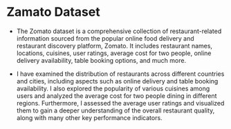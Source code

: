 # Zamato Dataset

* The Zomato dataset is a comprehensive collection of restaurant-related information sourced from the popular online food delivery and restaurant discovery platform, Zomato. It includes restaurant names, locations, cuisines, user ratings, average cost for two people, online delivery availability, table booking options, and much more.

* I have examined the distribution of restaurants across different countries and cities, including aspects such as online delivery and table booking availability. I also explored the popularity of various cuisines among users and analyzed the average cost for two people dining in different regions. 
Furthermore, I assessed the average user ratings and visualized them to gain a deeper understanding of the overall restaurant quality, along with many other key performance indicators.

